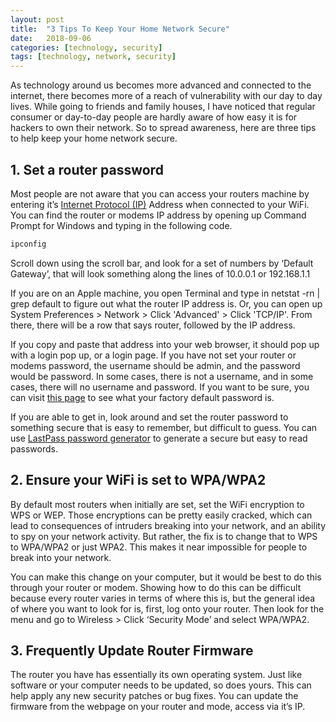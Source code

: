 ```yaml
---
layout: post
title:  "3 Tips To Keep Your Home Network Secure"
date:   2018-09-06
categories: [technology, security]
tags: [technology, network, security]
---
```


As technology around us becomes more advanced and connected to the internet, there becomes more of a reach of vulnerability with our day to day lives. While going to friends and family houses, I have noticed that regular consumer or day-to-day people are hardly aware of how easy it is for hackers to own their network. So to spread awareness, here are three tips to help keep your home network secure.

## 1. Set a router password
Most people are not aware that you can access your routers machine by entering it’s [Internet Protocol (IP)](https://en.wikipedia.org/wiki/IP_address) Address when connected to your WiFi. You can find the router or modems IP address by opening up Command Prompt for Windows and typing in the following code.

```bash
ipconfig
```
Scroll down using the scroll bar, and look for a set of numbers by ‘Default Gateway’, that will look something along the lines of 10.0.0.1 or 192.168.1.1

If you are on an Apple machine, you open Terminal and type in netstat -rn | grep default to figure out what the router IP address is. Or, you can open up System Preferences > Network > Click 'Advanced' > Click 'TCP/IP'. From there, there will be a row that says router, followed by the IP address.

If you copy and paste that address into your web browser, it should pop up with a login pop up, or a login page. If you have not set your router or modems password, the username should be admin, and the password would be password. In some cases, there is not a username, and in some cases, there will no username and password. If you want to be sure, you can visit [this page](https://192-168-1-1ip.mobi/default-router-passwords-list/) to see what your factory default password is.

If you are able to get in, look around and set the router password to something secure that is easy to remember, but difficult to guess. You can use [LastPass password generator](https://www.lastpass.com/password-generator) to generate a secure but easy to read passwords.

## 2. Ensure your WiFi is set to WPA/WPA2
By default most routers when initially are set, set the WiFi encryption to WPS or WEP. Those encryptions can be pretty easily cracked, which can lead to consequences of intruders breaking into your network, and an ability to spy on your network activity. But rather, the fix is to change that to WPS to WPA/WPA2 or just WPA2. This makes it near impossible for people to break into your network.

You can make this change on your computer, but it would be best to do this through your router or modem. Showing how to do this can be difficult because every router varies in terms of where this is, but the general idea of where you want to look for is, first, log onto your router. Then look for the menu and go to Wireless > Click ‘Security Mode’ and select WPA/WPA2.

## 3. Frequently Update Router Firmware
The router you have has essentially its own operating system. Just like software or your computer needs to be updated, so does yours. This can help apply any new security patches or bug fixes. You can update the firmware from the webpage on your router and mode, access via it’s IP.